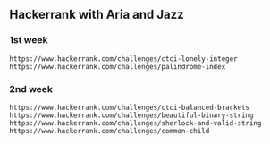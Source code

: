 
## Hackerrank with Aria and Jazz
### 1st week
`https://www.hackerrank.com/challenges/ctci-lonely-integer`
`https://www.hackerrank.com/challenges/palindrome-index`

### 2nd week
`https://www.hackerrank.com/challenges/ctci-balanced-brackets`
`https://www.hackerrank.com/challenges/beautiful-binary-string`
`https://www.hackerrank.com/challenges/sherlock-and-valid-string`
`https://www.hackerrank.com/challenges/common-child`
